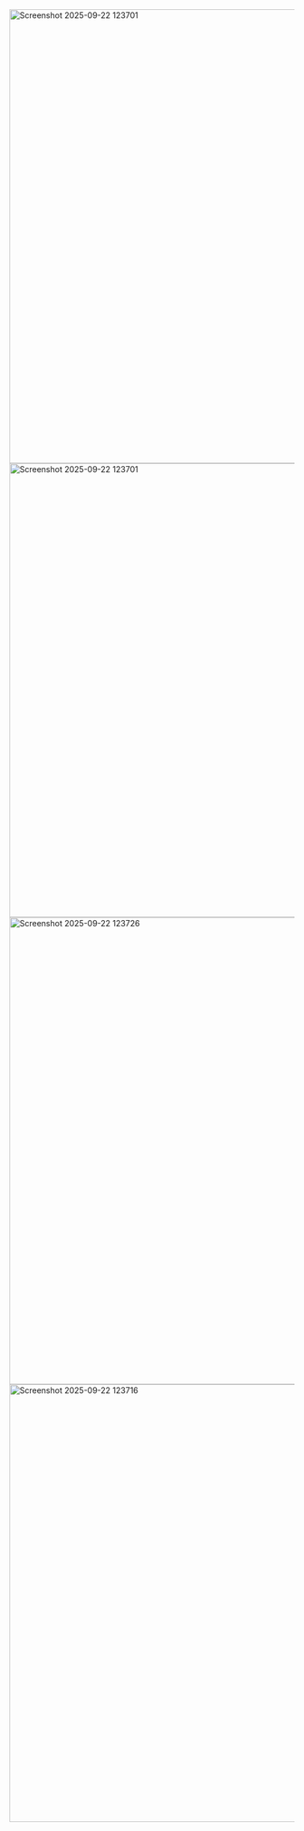 <img width="1313" height="803" alt="Screenshot 2025-09-22 123701" src="https://github.com/user-attachments/assets/43c6751c-db5c-4471-9577-2cdaa858645f" />
<img width="1313" height="803" alt="Screenshot 2025-09-22 123701" src="https://github.com/user-attachments/assets/02a8161b-f16c-45a9-84ae-eee99af26cd6" />
<img width="1331" height="826" alt="Screenshot 2025-09-22 123726" src="https://github.com/user-attachments/assets/59dc1ebb-2f3e-4006-811f-03d2b3a91863" />
<img width="1323" height="774" alt="Screenshot 2025-09-22 123716" src="https://github.com/user-attachments/assets/ec7c8a05-bda3-48d5-aea9-6fd399375ad1" />
